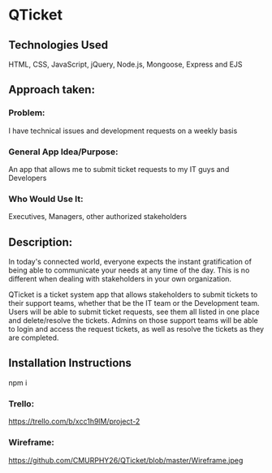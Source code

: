 # QTicket

## Technologies Used
HTML, CSS, JavaScript, jQuery, Node.js, Mongoose, Express and EJS

## Approach taken:
### Problem: 
I have technical issues and development requests on a weekly basis
### General App Idea/Purpose: 
An app that allows me to submit ticket requests to my IT guys and Developers
### Who Would Use It: 
Executives, Managers, other authorized stakeholders 

## Description:
In today's connected world, everyone expects the instant gratification of being able to communicate your needs at any time of the day. This is no different when dealing with stakeholders in your own organization.

QTicket is a ticket system app that allows stakeholders to submit tickets to their support teams, whether that be the IT team or the Development team. Users will be able to submit ticket requests, see them all listed in one place and delete/resolve the tickets. Admins on those support teams will be able to login and access the request tickets, as well as resolve the tickets as they are completed.

## Installation Instructions
npm i

### Trello:
https://trello.com/b/xcc1h9lM/project-2

### Wireframe:
https://github.com/CMURPHY26/QTicket/blob/master/Wireframe.jpeg

